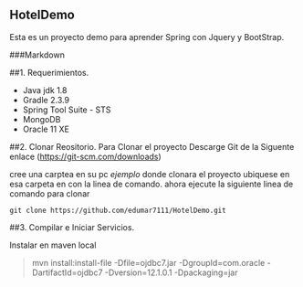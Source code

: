 ## HotelDemo 
Esta es un proyecto demo para aprender Spring con Jquery y BootStrap.

###Markdown

##1. Requerimientos.
  * Java jdk 1.8
  * Gradle 2.3.9
  * Spring Tool Suite - STS
  * MongoDB
  * Oracle 11 XE
  
##2. Clonar Reositorio.
Para Clonar el proyecto Descarge Git de la Siguente enlace (https://git-scm.com/downloads)

cree una carptea en su pc _ejemplo <repositorio>_ donde clonara el proyecto ubiquese en esa carpeta en con la
linea de comando. ahora ejecute la siguiente linea de comando para clonar
  ```
  git clone https://github.com/edumar7111/HotelDemo.git
  ```
  
##3. Compilar e Iniciar Servicios.


Instalar en maven local
> mvn install:install-file -Dfile=ojdbc7.jar -DgroupId=com.oracle -DartifactId=ojdbc7 -Dversion=12.1.0.1 -Dpackaging=jar


